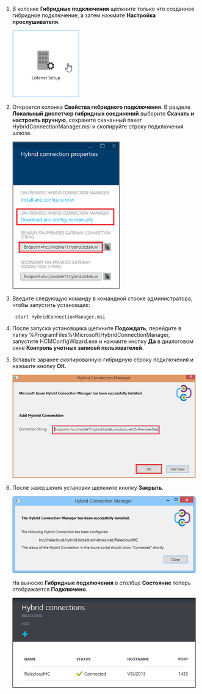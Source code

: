 
1. В колонке **Гибридные подключения** щелкните только что созданное гибридное подключение, а затем нажмите **Настройка прослушивателя**.
	
	![Щелкните "Установка прослушивателя"](./media/app-service-hybrid-connections-manager-install/D04ClickListenerSetup.png)
	
4. Откроется колонка **Свойства гибридного подключения**. В разделе **Локальный диспетчер гибридных соединений** выберите **Скачать и настроить вручную**, сохраните скачанный пакет HybridConnectionManager.msi и скопируйте строку подключения шлюза.
	
	![Щелкните здесь, чтобы установить](./media/app-service-hybrid-connections-manager-install/D05ClickToInstallHCM.png)
	
5. Введите следующую команду в командной строке администратора, чтобы запустить установщик:

		start HybridConnectionManager.msi
 
7. После запуска установщика щелкните **Подождать**, перейдите в папку %ProgramFiles%\Microsoft\HybridConnectionManager, запустите HCMConfigWizard.exe и нажмите кнопку **Да** в диалоговом окне **Контроль учетных записей пользователей**.
		
7. Вставьте заранее скопированную гибридную строку подключения и нажмите кнопку **ОК**.
	
	![Установка](./media/app-service-hybrid-connections-manager-install/D08aHCMInstallManual.png)
	
8. После завершения установки щелкните кнопку **Закрыть**.
	
	![Щелкните кнопку «Закрыть»](./media/app-service-hybrid-connections-manager-install/D09HCMInstallComplete.png)
	
	На выноске **Гибридные подключения** в столбце **Состояние** теперь отображается **Подключено**.
	
	![Состояние «Подключено»](./media/app-service-hybrid-connections-manager-install/D10HCStatusConnected.png)

<!---HONumber=July15_HO4-->